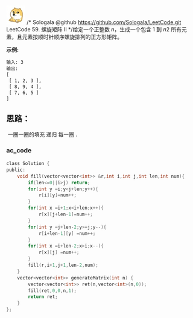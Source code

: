 ![](https://github.com/Sologala/SomeThings/blob/master/face.jpg?raw=true)
/*
    Sologala   @github    https://github.com/Sologala/LeetCode.git
    LeetCode   59. 螺旋矩阵 II
*/给定一个正整数 *n*，生成一个包含 1 到 *n*2 所有元素，且元素按顺时针顺序螺旋排列的正方形矩阵。

**示例:**

```
输入: 3
输出:
[
 [ 1, 2, 3 ],
 [ 8, 9, 4 ],
 [ 7, 6, 5 ]
]
```

## **思路：**

​	一圈一圈的填充  递归 每一圈 .

### **ac_code**

```c
class Solution {
public:
    void fill(vector<vector<int>> &r,int i,int j,int len,int num){
        if(len<=0||i>j) return;
        for(int y =i;y<j+len;y++){
            r[i][y]=num++;
        }
        for(int x =i+1;x<i+len;x++){
            r[x][j+len-1]=num++;
        }
        for(int y =j+len-2;y>=j;y--){
            r[i+len-1][y] =num++;
        }
        for(int x =i+len-2;x>i;x--){
            r[x][j] =num++;
        }
        fill(r,i+1,j+1,len-2,num);
    }
    vector<vector<int>> generateMatrix(int n) {
        vector<vector<int>> ret(n,vector<int>(n,0));
        fill(ret,0,0,n,1);
        return ret;
    }
};
```